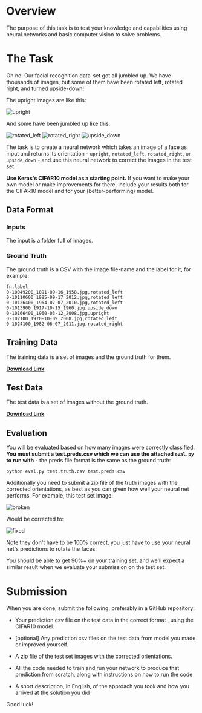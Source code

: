 # Overview

The purpose of this task is to test your knowledge and capabilities using neural networks and basic computer vision to solve problems. 

# The Task

Oh no! Our facial recognition data-set got all jumbled up. We have thousands of images, but some of them have been 
rotated left, rotated right, and turned upside-down! 

The upright images are like this:

![upright](https://imgur.com/WY6x3RG.jpg)

And some have been jumbled up like this:

![rotated_left](https://imgur.com/JWdJl0B.jpg)
![rotated_right](https://imgur.com/73Obelm.jpg)
![upside_down](https://imgur.com/mFUm3E8.jpg)

The task is to create a neural network which takes an image of a face as input and returns its orientation - `upright`, 
`rotated_left`, `rotated_right`, or `upside_down` - and use this neural network to correct the images in the test set.

**Use Keras's CIFAR10 model as a starting point.** If you want to make your own model or make improvements for there, include your results both for the CIFAR10 model and for your (better-performing) model.

## Data Format

### Inputs

The input is a folder full of images.

### Ground Truth

The ground truth is a CSV with the image file-name and the label for it, for example:

```
fn,label
0-10049200_1891-09-16_1958.jpg,rotated_left
0-10110600_1985-09-17_2012.jpg,rotated_left
0-10126400_1964-07-07_2010.jpg,rotated_left
0-1013900_1917-10-15_1960.jpg,upside_down
0-10166400_1960-03-12_2008.jpg,upright
0-102100_1970-10-09_2008.jpg,rotated_left
0-1024100_1982-06-07_2011.jpg,rotated_right
```

## Training Data

The training data is a set of images and the ground truth for them.

[**Download Link**](https://www.dropbox.com/s/lbobq9xt3nchq5q/train.rotfaces.zip?dl=0)

## Test Data

The test data is a set of images without the ground truth.

[**Download Link**](https://www.dropbox.com/s/ustfubunhfe47mj/test.rotfaces.zip?dl=0)

## Evaluation

You will be evaluated based on how many images were correctly classified. **You must submit a test.preds.csv which we can
use the attached `eval.py` to run with** - the preds file format is the same as the ground truth:

    python eval.py test.truth.csv test.preds.csv

Additionally you need to submit a zip file of the truth images with the corrected orientations, as best as you can given 
how well your neural net performs.  For example, this test set image:
  
![broken](https://i.imgur.com/BL3LsDq.jpg)
  
Would be corrected to:
  
![fixed](https://i.imgur.com/YS5I71c.jpg)
  
Note they don't have to be 100% correct, you just have to use your neural net's predictions to rotate the faces.

You should be able to get 90%+ on your training set, and we'll expect a similar result when we evaluate your submission
on the test set.

# Submission

When you are done, submit the following, preferably in a GitHub repository:

* Your prediction csv file on the test data in the correct format , using the CIFAR10 model.
* [optional] Any prediction csv files on the test data from model you made or improved yourself.
* A zip file of the test set images with the corrected orientations.
  
* All the code needed to train and run your network to produce that prediction from
  scratch, along with instructions on how to run the code
* A short description, in English, of the approach you took and how you arrived at the solution 
  you did

Good luck!
